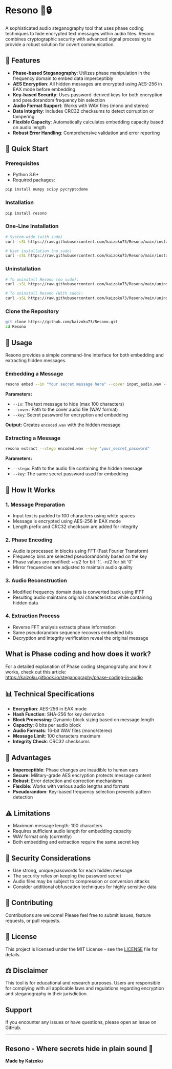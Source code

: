 # Resono 🎵🔒

A sophisticated audio steganography tool that uses phase coding techniques to hide encrypted text messages within audio files. Resono combines cryptographic security with advanced signal processing to provide a robust solution for covert communication.

## 🌟 Features

- **Phase-based Steganography**: Utilizes phase manipulation in the frequency domain to embed data imperceptibly
- **AES Encryption**: All hidden messages are encrypted using AES-256 in EAX mode before embedding
- **Key-based Security**: Uses password-derived keys for both encryption and pseudorandom frequency bin selection
- **Audio Format Support**: Works with WAV files (mono and stereo)
- **Data Integrity**: Includes CRC32 checksums to detect corruption or tampering
- **Flexible Capacity**: Automatically calculates embedding capacity based on audio length
- **Robust Error Handling**: Comprehensive validation and error reporting

## 🔧 Quick Start

### Prerequisites
- Python 3.6+
- Required packages:

```bash
pip install numpy scipy pycryptodome
```

### Installation

```bash
pip install resono
```

### One-Line Installation

```bash
# System-wide (with sudo)
curl -sSL https://raw.githubusercontent.com/kaizoku73/Resono/main/install.sh | sudo bash

# User installation (no sudo)
curl -sSL https://raw.githubusercontent.com/kaizoku73/Resono/main/install.sh | bash
```
### Uninstallation

```bash
# To uninstall Resono (no sudo):
curl -sSL https://raw.githubusercontent.com/kaizoku73/Resono/main/uninstall.sh | bash

# To uninstall Resono (With sudo):
curl -sSL https://raw.githubusercontent.com/kaizoku73/Resono/main/uninstall.sh | sudo bash

```

### Clone the Repository
```bash
git clone https://github.com/kaizoku73/Resono.git
cd Resono
```

## 🚀 Usage

Resono provides a simple command-line interface for both embedding and extracting hidden messages.

### Embedding a Message

```bash
resono embed --in "Your secret message here" --cover input_audio.wav --key "your_secret_password"
```

**Parameters:**
- `--in`: The text message to hide (max 100 characters)
- `--cover`: Path to the cover audio file (WAV format)
- `--key`: Secret password for encryption and embedding

**Output:** Creates `encoded.wav` with the hidden message

### Extracting a Message

```bash
resono extract --stego encoded.wav --key "your_secret_password"
```

**Parameters:**
- `--stego`: Path to the audio file containing the hidden message
- `--key`: The same secret password used for embedding

## 🔬 How It Works

### 1. **Message Preparation**
- Input text is padded to 100 characters using white spaces
- Message is encrypted using AES-256 in EAX mode
- Length prefix and CRC32 checksum are added for integrity

### 2. **Phase Encoding**
- Audio is processed in blocks using FFT (Fast Fourier Transform)
- Frequency bins are selected pseudorandomly based on the key
- Phase values are modified: +π/2 for bit '1', -π/2 for bit '0'
- Mirror frequencies are adjusted to maintain audio quality

### 3. **Audio Reconstruction**
- Modified frequency domain data is converted back using IFFT
- Resulting audio maintains original characteristics while containing hidden data

### 4. **Extraction Process**
- Reverse FFT analysis extracts phase information
- Same pseudorandom sequence recovers embedded bits
- Decryption and integrity verification reveal the original message

## What is Phase coding and how does it work?
For a detailed explanation of Phase coding steganography and how it works, check out this article: https://kaizoku.gitbook.io/steganography/phase-coding-in-audio

## 📊 Technical Specifications

- **Encryption**: AES-256 in EAX mode
- **Hash Function**: SHA-256 for key derivation
- **Block Processing**: Dynamic block sizing based on message length
- **Capacity**: 8 bits per audio block
- **Audio Formats**: 16-bit WAV files (mono/stereo)
- **Message Limit**: 100 characters maximum
- **Integrity Check**: CRC32 checksums

## 🎯 Advantages

- **Imperceptible**: Phase changes are inaudible to human ears
- **Secure**: Military-grade AES encryption protects message content
- **Robust**: Error detection and correction mechanisms
- **Flexible**: Works with various audio lengths and formats
- **Pseudorandom**: Key-based frequency selection prevents pattern detection

## ⚠️ Limitations

- Maximum message length: 100 characters
- Requires sufficient audio length for embedding capacity
- WAV format only (currently)
- Both embedding and extraction require the same secret key

## 🔐 Security Considerations

- Use strong, unique passwords for each hidden message
- The security relies on keeping the password secret
- Audio files may be subject to compression or conversion attacks
- Consider additional obfuscation techniques for highly sensitive data

## 🤝 Contributing

Contributions are welcome! Please feel free to submit issues, feature requests, or pull requests.

## 📜 License

This project is licensed under the MIT License - see the [LICENSE](LICENSE) file for details.


## ⚖️ Disclaimer

This tool is for educational and research purposes. Users are responsible for complying with all applicable laws and regulations regarding encryption and steganography in their jurisdiction.

## Support

If you encounter any issues or have questions, please open an issue on GitHub.

---

**Resono** - Where secrets hide in plain sound 🎵
---

**Made by Kaizoku**
